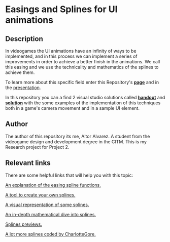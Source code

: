 # Easings and Splines for UI animations

## Description 

In videogames the UI animations have an infinity of ways to be implemented, and in this process we can implement a series of improvements in order to achieve a better finish in the animations. We call this easing and we use the technicality and mathematics of the splines to achieve them.

To learn more about this specific field enter this Repository's **[page](https://aitoralvarez17.github.io/EasingsAndSplinesForUIResearch/)**  and in the [presentation](https://github.com/AitorAlvarez17/EasingsAndSplinesForUIResearch/blob/master/docs/EasingAndSplinesForUIAnimations.pdf).

In this repository you can a find 2 visual studio solutions called **[handout](https://github.com/AitorAlvarez17/EasingsAndSplinesForUIResearch/tree/master/handout)** and **[solution](https://github.com/AitorAlvarez17/EasingsAndSplinesForUIResearch/tree/master/solution)** with the some examples of the implementation of this techniques both in a game's camera movement and in a sample UI element.

## Author

The author of this repository its me, Aitor Alvarez. A student from the videogame design and development degree in the CITM. This is my Research project for Project 2.



## Relevant links

There are some helpful links that will help you with this topic:

[An explanation of the easing spline functions.](http://www.gizma.com/easing/#l)

[A tool to create your own splines.](https://matthewlein.com/tools/ceaser)

[A visual representation of some splines.](https://mightygiant.co.uk/the-benefits-of-the-tracer-object-tool/)

[An in-depth mathematical dive into splines.](http://www.cs.cornell.edu/courses/cs4620/2012fa/lectures/30splinesAnimation.pdf)

[Splines previews.](https://easings.net/)

[A lot more splines coded by CharlotteGore.](https://github.com/CharlotteGore/functional-easing)
